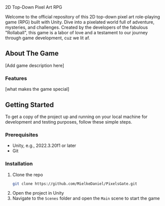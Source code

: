 2D Top-Down Pixel Art RPG

Welcome to the official repository of this 2D top-down pixel art role-playing game (RPG) built with Unity. Dive into a pixelated world full of adventure, mysteries, and challenges. Created by the developers of the fabulous "Rollaball", this game is a labor of love and a testament to our journey through game development, cuz we lit af.

## About The Game

[Add game description here]

### Features

[what makes the game special]

## Getting Started

To get a copy of the project up and running on your local machine for development and testing purposes, follow these simple steps.

### Prerequisites

- Unity, e.g., 2022.3.20f1 or later
- Git

### Installation

1. Clone the repo
   ```sh
   git clone https://github.com/MielkeDaniel/PixelsGate.git
   ```
2. Open the project in Unity
3. Navigate to the `Scenes` folder and open the `Main` scene to start the game

